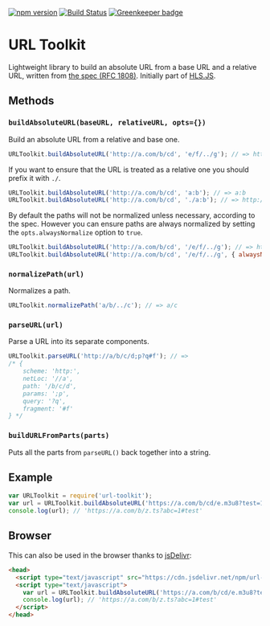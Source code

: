 [![npm version](https://badge.fury.io/js/url-toolkit.svg)](https://badge.fury.io/js/url-toolkit)
[![Build Status](https://travis-ci.org/tjenkinson/url-toolkit.svg?branch=master)](https://travis-ci.org/tjenkinson/url-toolkit) [![Greenkeeper badge](https://badges.greenkeeper.io/tjenkinson/url-toolkit.svg)](https://greenkeeper.io/)

# URL Toolkit
Lightweight library to build an absolute URL from a base URL and a relative URL, written from [the spec (RFC 1808)](https://tools.ietf.org/html/rfc1808). Initially part of [HLS.JS](https://github.com/dailymotion/hls.js).

## Methods

### `buildAbsoluteURL(baseURL, relativeURL, opts={})`
Build an absolute URL from a relative and base one.

```javascript
URLToolkit.buildAbsoluteURL('http://a.com/b/cd', 'e/f/../g'); // => http://a.com/b/e/g
```

If you want to ensure that the URL is treated as a relative one you should prefix it with `./`.

```javascript
URLToolkit.buildAbsoluteURL('http://a.com/b/cd', 'a:b'); // => a:b
URLToolkit.buildAbsoluteURL('http://a.com/b/cd', './a:b'); // => http://a.com/b/a:b
```

By default the paths will not be normalized unless necessary, according to the spec. However you can ensure paths are always normalized by setting the `opts.alwaysNormalize` option to `true`.

```javascript
URLToolkit.buildAbsoluteURL('http://a.com/b/cd', '/e/f/../g'); // => http://a.com/e/f/../g
URLToolkit.buildAbsoluteURL('http://a.com/b/cd', '/e/f/../g', { alwaysNormalize: true }); // => http://a.com/e/g
```
### `normalizePath(url)`
Normalizes a path.

```javascript
URLToolkit.normalizePath('a/b/../c'); // => a/c
```

### `parseURL(url)`
Parse a URL into its separate components.

```javascript
URLToolkit.parseURL('http://a/b/c/d;p?q#f'); // =>
/* {
	scheme: 'http:',
	netLoc: '//a',
	path: '/b/c/d',
	params: ';p',
	query: '?q',
	fragment: '#f'
} */
```

### `buildURLFromParts(parts)`
Puts all the parts from `parseURL()` back together into a string.

## Example
```javascript
var URLToolkit = require('url-toolkit');
var url = URLToolkit.buildAbsoluteURL('https://a.com/b/cd/e.m3u8?test=1#something', '../z.ts?abc=1#test');
console.log(url); // 'https://a.com/b/z.ts?abc=1#test'
```

## Browser
This can also be used in the browser thanks to [jsDelivr](https://github.com/jsdelivr/jsdelivr):
```html
<head>
  <script type="text/javascript" src="https://cdn.jsdelivr.net/npm/url-toolkit@2"></script>
  <script type="text/javascript">
    var url = URLToolkit.buildAbsoluteURL('https://a.com/b/cd/e.m3u8?test=1#something', '../z.ts?abc=1#test');
    console.log(url); // 'https://a.com/b/z.ts?abc=1#test'
  </script>
</head>
```
